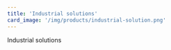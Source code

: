 ```yaml
---
title: 'Industrial solutions'
card_image: '/img/products/industrial-solution.png'
---
```


Industrial solutions